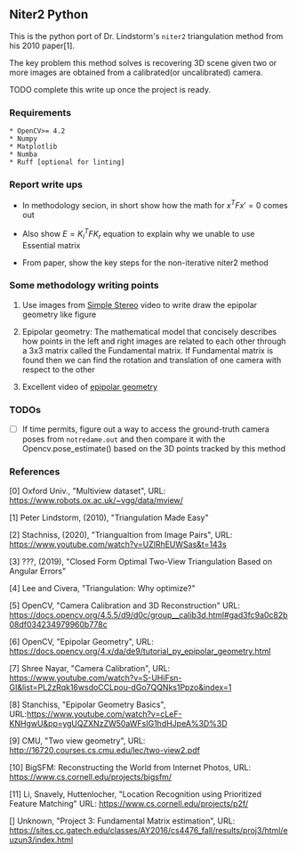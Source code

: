 ## Niter2 Python

This is the python port of Dr. Lindstorm's ```niter2``` triangulation method from his 2010 paper[1]. 

The key problem this method solves is recovering 3D scene given two or more images are obtained from a calibrated(or uncalibrated) camera.

TODO complete this write up once the project is ready.

### Requirements
    * OpenCV>= 4.2
    * Numpy
    * Matplotlib
    * Numba
    * Ruff [optional for linting]


### Report write ups

* In methodology secion, in short show how the math for $x^TFx' = 0$ comes out

* Also show $E = K_l^T F K_r$ equation to explain why we unable to use Essential matrix

* From paper, show the key steps for the non-iterative niter2 method




### Some methodology writing points

1. Use images from [Simple Stereo](https://www.youtube.com/watch?v=hUVyDabn1Mg&list=PL2zRqk16wsdoCCLpou-dGo7QQNks1Ppzo&index=5) video to write draw the epipolar geometry like figure

2. Epipolar geometry: The mathematical model that concisely describes how points in the left and right images are related to each other through a 3x3 matrix called the Fundamental matrix. If Fundamental matrix is found then we can find the rotation and translation of one camera with respect to the other

3. Excellent video of [epipolar geometry](https://www.youtube.com/watch?v=6kpBqfgSPRc&list=PL2zRqk16wsdoCCLpou-dGo7QQNks1Ppzo&index=8)

### TODOs

- [ ] If time permits, figure out a way to access the ground-truth camera poses from ```notredame.out``` and then compare it with the Opencv.pose_estimate() based on the 3D points tracked by this method 


### References

[0] Oxford Univ., "Multiview dataset", URL: https://www.robots.ox.ac.uk/~vgg/data/mview/

[1] Peter Lindstorm, (2010), "Triangulation Made Easy"

[2] Stachniss, (2020), "Triangualtion from Image Pairs", URL: https://www.youtube.com/watch?v=UZlRhEUWSas&t=143s

[3] ???, (2019), "Closed Form Optimal Two-View Triangulation Based on Angular Errors"

[4] Lee and Civera, "Triangulation: Why optimize?"

[5] OpenCV, "Camera Calibration and 3D Reconstruction" URL: https://docs.opencv.org/4.5.5/d9/d0c/group__calib3d.html#gad3fc9a0c82b08df034234979960b778c

[6] OpenCV, "Epipolar Geometry", URL: https://docs.opencv.org/4.x/da/de9/tutorial_py_epipolar_geometry.html

[7] Shree Nayar, "Camera Calibration", URL: https://www.youtube.com/watch?v=S-UHiFsn-GI&list=PL2zRqk16wsdoCCLpou-dGo7QQNks1Ppzo&index=1

[8] Stanchiss, "Epipolar Geometry Basics", URL:https://www.youtube.com/watch?v=cLeF-KNHgwU&pp=ygUQZXNzZW50aWFsIG1hdHJpeA%3D%3D

[9] CMU, "Two view geometry", URL: http://16720.courses.cs.cmu.edu/lec/two-view2.pdf

[10] BigSFM: Reconstructing the World from Internet Photos, URL: https://www.cs.cornell.edu/projects/bigsfm/

[11] Li, Snavely, Huttenlocher, "Location Recognition using Prioritized Feature Matching" URL: https://www.cs.cornell.edu/projects/p2f/

[] Unknown, "Project 3: Fundamental Matrix estimation", URL: https://sites.cc.gatech.edu/classes/AY2016/cs4476_fall/results/proj3/html/euzun3/index.html